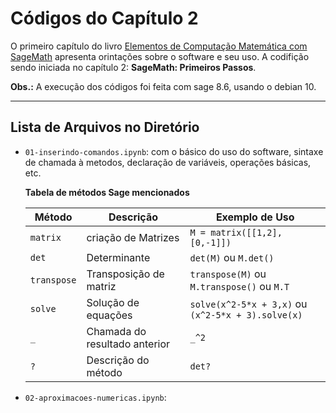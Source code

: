 # Códigos do Capítulo 2

O primeiro capítulo do livro [Elementos de Computação Matemática com SageMath](https://sagectu.com.br/) apresenta orintações sobre o software e seu uso. A codifição sendo iniciada no capítulo 2: __SageMath: Primeiros Passos__.

__Obs.:__ A execução dos códigos foi feita com sage 8.6, usando o debian 10.

---


## Lista de Arquivos no Diretório

* `01-inserindo-comandos.ipynb`: com o básico do uso do software, sintaxe de chamada à metodos, declaração de variáveis, operações básicas, etc.

    __Tabela de métodos Sage mencionados__

    Método   | Descrição          | Exemplo de Uso
    ---------|--------------------|---------------
    `matrix` | criação de Matrizes| `M = matrix([[1,2],[0,-1]])`
    `det`    | Determinante       | `det(M)`  ou `M.det()`
    `transpose`| Transposição de matriz | `transpose(M)`  ou `M.transpose()` ou `M.T`
    `solve`  | Solução de equações| `solve(x^2-5*x + 3,x)`  ou `(x^2-5*x + 3).solve(x)`
    `_`      | Chamada do resultado anterior | `_^2`
    `?`      | Descrição do método | `det?`

* `02-aproximacoes-numericas.ipynb`:
